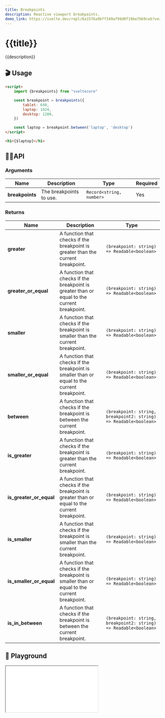 ```yaml
---
title: Breakpoints
description: Reactive viewport breakpoints. 
demo_link: https://svelte.dev/repl/6a1576a9bff349af99d0f19be7bb9ceb?version=3.52.0
---
```


# {{title}}

{{description}}

## 🎬 Usage

```html
<script>
    import {breakpoints} from "sveltecore"

    const breakpoint = breakpoints({
        tablet: 640,
        laptop: 1024,
        desktop: 1280,
    })

    const laptop = breakpoint.between('laptop', 'desktop')
</script>

<h1>{$laptop}</h1>
```

## 👩‍💻API

### Arguments

| Name            | Description                          | Type                     | Required |
| --------------- | ------------------------------------ | ------------------------ | -------- |
| **breakpoints** | The breakpoints to use.              | `Record<string, number>` | Yes      |

### Returns

| Name        | Description                                    | Type                          |
| ----------- | -----------------------------------------------| ----------------------------- |
| **greater** | A function that checks if the breakpoint is greater than the current breakpoint. | `(breakpoint: string) => Readable<boolean>` |
| **greater_or_equal** | A function that checks if the breakpoint is greater than or equal to the current breakpoint. | `(breakpoint: string) => Readable<boolean>` |
| **smaller** | A function that checks if the breakpoint is smaller than the current breakpoint. | `(breakpoint: string) => Readable<boolean>` |
| **smaller_or_equal** | A function that checks if the breakpoint is smaller than or equal to the current breakpoint. | `(breakpoint: string) => Readable<boolean>` |
| **between** | A function that checks if the breakpoint is between the current breakpoint. | `(breakpoint: string, breakpoint2: string) => Readable<boolean>` |
| **is_greater**| A function that checks if the breakpoint is greater than the current breakpoint. | `(breakpoint: string) => Readable<boolean>` |
| **is_greater_or_equal** | A function that checks if the breakpoint is greater than or equal to the current breakpoint. | `(breakpoint: string) => Readable<boolean>` |
| **is_smaller** | A function that checks if the breakpoint is smaller than the current breakpoint. | `(breakpoint: string) => Readable<boolean>` |
| **is_smaller_or_equal** | A function that checks if the breakpoint is smaller than or equal to the current breakpoint. | `(breakpoint: string) => Readable<boolean>` |
| **is_in_between** | A function that checks if the breakpoint is between the current breakpoint. | `(breakpoint: string, breakpoint2: string) => Readable<boolean>` |

## 🧪 Playground

<iframe class="h-120 w-full" src="{{demo_link}}"></iframe>
